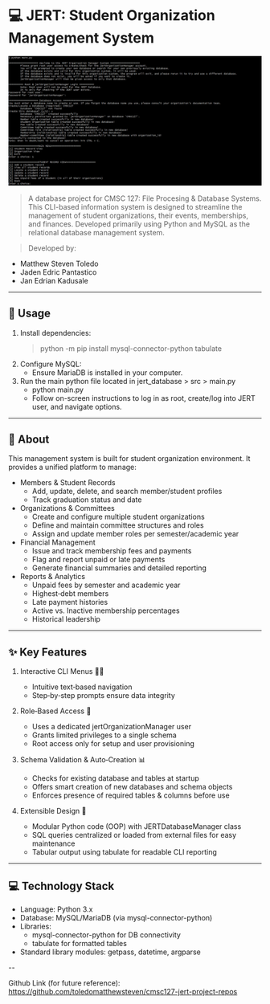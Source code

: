 # 💻 JERT: Student Organization Management System

![alt text](image.png)  

> A database project for CMSC 127: File Procesing & Database Systems. This CLI-based information system is designed to streamline the management of student organizations, their events, memberships, and finances. Developed primarily using Python and MySQL as the relational database management system.  

> Developed by:  
- Matthew Steven Toledo  
- Jaden Edric Pantastico  
- Jan Edrian Kadusale  

---

## 🤖 Usage
1. Install dependencies:
    > python -m pip install mysql-connector-python tabulate
2. Configure MySQL:
    - Ensure MariaDB is installed in your computer.
3. Run the main python file located in jert_database > src > main.py 
    - python main.py 
    - Follow on-screen instructions to log in as root, create/log into JERT user, and navigate options.
---

## 📖 About

This management system is built for student organization environment. It provides a unified platform to manage:  
 
- Members & Student Records  
    - Add, update, delete, and search member/student profiles  
    - Track graduation status and date  
- Organizations & Committees  
    - Create and configure multiple student organizations  
    - Define and maintain committee structures and roles  
    - Assign and update member roles per semester/academic year  
- Financial Management  
    - Issue and track membership fees and payments  
    - Flag and report unpaid or late payments  
    - Generate financial summaries and detailed reporting  
- Reports & Analytics  
    - Unpaid fees by semester and academic year  
    - Highest‑debt members  
    - Late payment histories  
    - Active vs. Inactive membership percentages  
    - Historical leadership  

---

## ✨ Key Features

1. Interactive CLI Menus 🤸‍♂️
    - Intuitive text‑based navigation  
    - Step‑by‑step prompts ensure data integrity  

2. Role‑Based Access 🏃
    - Uses a dedicated jertOrganizationManager user  
    - Grants limited privileges to a single schema  
    - Root access only for setup and user provisioning  

3. Schema Validation & Auto‑Creation 📊
    - Checks for existing database and tables at startup
    - Offers smart creation of new databases and schema objects
    - Enforces presence of required tables & columns before use  

4. Extensible Design 🧠
    - Modular Python code (OOP) with JERTDatabaseManager class
    - SQL queries centralized or loaded from external files for easy maintenance
    - Tabular output using tabulate for readable CLI reporting  

---

## 💻 Technology Stack  
- Language: Python 3.x  
- Database: MySQL/MariaDB (via mysql-connector-python)  
- Libraries:   
    - mysql-connector-python for DB connectivity  
    - tabulate for formatted tables  
- Standard library modules: getpass, datetime, argparse  

--

Github Link (for future reference): https://github.com/toledomatthewsteven/cmsc127-jert-project-repos 